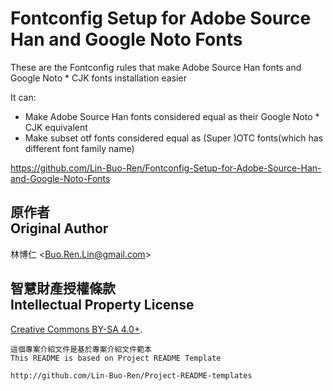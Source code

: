 # Fontconfig Setup for Adobe Source Han and Google Noto Fonts
These are the Fontconfig rules that make Adobe Source Han fonts and Google Noto * CJK fonts installation easier

It can:

* Make Adobe Source Han fonts considered equal as their Google Noto * CJK equivalent
* Make subset otf fonts considered equal as (Super )OTC fonts(which has different font family name)

<https://github.com/Lin-Buo-Ren/Fontconfig-Setup-for-Adobe-Source-Han-and-Google-Noto-Fonts>

## 原作者<br>Original Author
林博仁 &lt;<Buo.Ren.Lin@gmail.com>&gt;

## 智慧財產授權條款<br>Intellectual Property License
[Creative Commons BY-SA 4.0+](http://creativecommons.org/licenses/by-sa/4.0/).

```
這個專案介紹文件是基於專案介紹文件範本
This README is based on Project README Template

http://github.com/Lin-Buo-Ren/Project-README-templates
```
